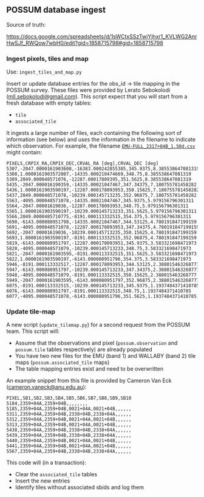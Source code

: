 ## POSSUM database ingest

Source of truth:

https://docs.google.com/spreadsheets/d/1sWCtxSSzTwjYjhxr1_KVLWG2AnrHwSJf_RWQow7wbH0/edit?gid=1858715798#gid=1858715798

### Ingest pixels, tiles and map

Use: `ingest_tiles_and_map.py`

Insert or update database entries for the obs_id -> tile mapping in the POSSUM survey. These files were provided by Lerato Sebokolodi (mll.sebokolodi@gmail.com). This script expect that you will start from a fresh database with empty tables:

* `tile`
* `associated_tile`

It ingests a large number of files, each containing the following sort of information (see below) and uses the information in the filename to indicate which observation. For example, the filename [`EMU-FULL_2317+04B_1.50d.csv`](EMU_full_survey/mapping_1.5deg/EMU-FULL_2317+04B_1.50d.csv) might contain:

```
PIXELS,CRPIX_RA,CRPIX_DEC,CRVAL_RA [deg],CRVAL_DEC [deg]
5307,-2047.0000161903608,-16383.000242855385,345.9375,8.385538647081319
5308,1.0000161903572007,-14335.000210474669,348.75,8.385538647081319
5309,2049.000048571076,-12287.00017809395,351.5625,8.385538647081319
5435,-2047.000016190359,-14335.00021047467,347.34375,7.180755781458282
5436,1.0000161903590197,-12287.000178093953,350.15625,7.180755781458282
5437,2049.000048571078,-10239.000145713235,352.96875,7.180755781458282
5563,-4095.000048571078,-14335.00021047467,345.9375,5.979156796301311
5564,-2047.00001619036,-12287.000178093953,348.75,5.979156796301311
5565,1.0000161903590197,-10239.000145713233,351.5625,5.979156796301311
5566,2049.0000485710775,-8191.000113332515,354.375,5.979156796301311
5690,-6143.000080951798,-14335.00021047467,344.53125,4.780191847199159
5691,-4095.000048571078,-12287.000178093953,347.34375,4.780191847199159
5692,-2047.00001619036,-10239.000145713235,350.15625,4.780191847199159
5693,1.0000161903590197,-8191.000113332515,352.96875,4.780191847199159
5819,-6143.000080951797,-12287.000178093951,345.9375,3.583321698471973
5820,-4095.000048571079,-10239.000145713233,348.75,3.583321698471973
5821,-2047.0000161903595,-8191.000113332515,351.5625,3.583321698471973
5822,1.0000161903590197,-6143.000080951796,354.375,3.583321698471973
5946,-8191.000113332517,-12287.000178093953,344.53125,2.388015463268777
5947,-6143.000080951797,-10239.000145713233,347.34375,2.388015463268777
5948,-4095.000048571079,-8191.000113332515,350.15625,2.388015463268777
5949,-2047.0000161903595,-6143.000080951797,352.96875,2.388015463268777
6075,-8191.000113332515,-10239.000145713233,345.9375,1.1937484371410785
6076,-6143.000080951797,-8191.000113332515,348.75,1.1937484371410785
6077,-4095.000048571078,-6143.000080951796,351.5625,1.1937484371410785;
```

### Update tile-map

A new script (`update_tilemap.py`) for a second request from the POSSUM team. This script will:

* Assume that the observations and pixel (`possum.observation` and `possum.tile` tables respectively) are already populated
* You have two new files for the EMU (band 1) and WALLABY (band 2) tile maps (`possum.associated_tile` maps)
* The table mapping entries exist and need to be overwritten

An example snippet from this file is provided by Cameron Van Eck (cameron.vaneck@anu.edu.au):

```
PIXEL,SB1,SB2,SB3,SB4,SB5,SB6,SB7,SB8,SB9,SB10
5184,2359+04A,2359+04B,,,,,,,,
5185,2359+04A,2359+04B,0021+04A,0021+04B,,,,,,
5311,2359+04A,2359+04B,2338+04B,2338+04A,,,,,,
5312,2359+04A,2359+04B,0021+04A,0021+04B,,,,,,
5313,2359+04A,2359+04B,0021+04A,0021+04B,,,,,,
5438,2359+04A,2359+04B,2338+04B,2338+04A,,,,,,
5439,2359+04A,2359+04B,2338+04B,2338+04A,,,,,,
5440,2359+04A,2359+04B,0021+04A,0021+04B,,,,,,
5441,2359+04A,2359+04B,0021+04A,0021+04B,,,,,,
5567,2359+04A,2359+04B,2338+04B,2338+04A,,,,,,
```

This code will (in a transaction):

* Clear the `associated_tile` tables
* Insert the new entries
* Identify tiles without associated sbids and log them
